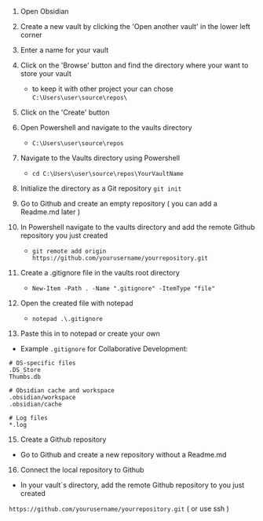 1. Open Obsidian

2. Create a new vault by clicking the 'Open another vault' in the lower left corner

3. Enter a name for your vault

4. Click on the 'Browse' button and find the directory where your want to store your vault
	- to keep it with other project your can chose `C:\Users\user\source\repos\`

5. Click on the 'Create' button

6. Open Powershell and navigate to the vaults directory
	- `C:\Users\user\source\repos`

7. Navigate to the Vaults directory using Powershell
	- `cd C:\Users\user\source\repos\YourVaultName`

8. Initialize the directory as a Git repository
	 `git init`

9. Go to Github and create an empty repository ( you can add a Readme.md later )

10. In Powershell navigate to the vaults directory and add the remote Github repository you just created
	- `git remote add origin https://github.com/yourusername/yourrepository.git`

11. Create a .gitignore file in the vaults root directory
	- `New-Item -Path . -Name ".gitignore" -ItemType "file"`

12. Open the created file with notepad
	- `notepad .\.gitignore`

13. Paste this in to notepad or create your own

- Example `.gitignore` for Collaborative Development:

````
# OS-specific files
.DS_Store
Thumbs.db

# Obsidian cache and workspace
.obsidian/workspace
.obsidian/cache

# Log files
*.log
````


15. Create a Github repository 
- Go to Github and create a new repository without a Readme.md

16. Connect the local repository to Github
- In your vault´s directory, add the remote Github repository to you just created

```` https://github.com/yourusername/yourrepository.git ````  ( or use ssh )


